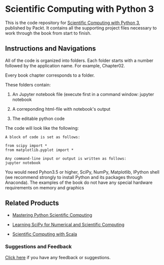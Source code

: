 # Scientific Computing with Python 3
This is the code repository for [Scientific Computing with Python 3](https://www.packtpub.com/big-data-and-business-intelligence/scientific-computing-python-3-second-edition?utm_source=github&utm_medium=repository&utm_campaign=9781786463517), published by Packt. It contains all the supporting project files necessary to work through the book from start to finish.
## Instructions and Navigations
All of the code is organized into folders. Each folder starts with a number followed by the application name. For example, Chapter02.



Every book chapter corresponds to a folder.

These folders contain:


1) An Jupyter notebook file  (execute first in a command window:
   jupyter notebook


2) A correponding html-file with notebook's output

3) The editable python code

The code will look like the following:
```
A block of code is set as follows:

from scipy import *
from matplotlib.pyplot import *

Any command-line input or output is written as follows:
jupyter notebook
```

You would need Pyhon3.5 or higher, SciPy, NumPy, Matplotlib, IPython shell (we recommend strongly to install Python and its packages through Anaconda). The examples of the book do not have any special hardware requirements on memory and graphics



## Related Products
* [Mastering Python Scientific Computing](https://www.packtpub.com/big-data-and-business-intelligence/mastering-python-scientific-computing?utm_source=github&utm_medium=repository&utm_campaign=9781783288823)

* [Learning SciPy for Numerical and Scientific Computing](https://www.packtpub.com/big-data-and-business-intelligence/learning-scipy-numerical-and-scientific-computing?utm_source=github&utm_medium=repository&utm_campaign=9781782161622)

* [Scientific Computing with Scala](https://www.packtpub.com/big-data-and-business-intelligence/scientific-computing-scala?utm_source=github&utm_medium=repository&utm_campaign=9781785886942)
### Suggestions and Feedback
[Click here](https://docs.google.com/forms/d/e/1FAIpQLSe5qwunkGf6PUvzPirPDtuy1Du5Rlzew23UBp2S-P3wB-GcwQ/viewform) if you have any feedback or suggestions.
